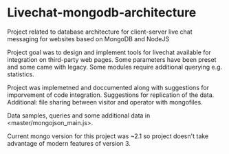 # Livechat-mongodb-architecture
Project related to database architecture for client-server live chat messaging for websites based on MongoDB and NodeJS

Project goal was to design and implement tools for livechat available for integration on third-party web pages.
Some parameters have been preset and some came with legacy. 
Some modules require additional querying e.g. statistics. 

Project was implemetned and doccumented along with suggestions for imporvement of code integration.
Suggestions for replication of the data.
Additional: file sharing between visitor and operator with mongofiles.

Data samples, queries and some additional data in <master/mongojson_main.js>.

Current mongo version for this project was ~2.1 so project doesn't take advantage of modern features of version 3.
